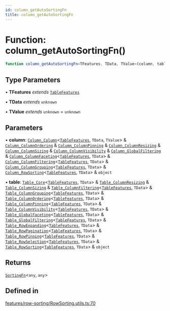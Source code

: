 ```yaml
---
id: column_getAutoSortingFn
title: column_getAutoSortingFn
---
```


# Function: column\_getAutoSortingFn()

```ts
function column_getAutoSortingFn<TFeatures, TData, TValue>(column, table): SortingFn<any, any>
```

## Type Parameters

• **TFeatures** *extends* [`TableFeatures`](../interfaces/tablefeatures.md)

• **TData** *extends* `unknown`

• **TValue** *extends* `unknown` = `unknown`

## Parameters

• **column**: [`Column_Column`](../interfaces/column_column.md)\<[`TableFeatures`](../interfaces/tablefeatures.md), `TData`, `TValue`\> & [`Column_ColumnOrdering`](../interfaces/column_columnordering.md) & [`Column_ColumnPinning`](../interfaces/column_columnpinning.md) & [`Column_ColumnResizing`](../interfaces/column_columnresizing.md) & [`Column_ColumnSizing`](../interfaces/column_columnsizing.md) & [`Column_ColumnVisibility`](../interfaces/column_columnvisibility.md) & [`Column_GlobalFiltering`](../interfaces/column_globalfiltering.md) & [`Column_ColumnFaceting`](../interfaces/column_columnfaceting.md)\<[`TableFeatures`](../interfaces/tablefeatures.md), `TData`\> & [`Column_ColumnFiltering`](../interfaces/column_columnfiltering.md)\<[`TableFeatures`](../interfaces/tablefeatures.md), `TData`\> & [`Column_ColumnGrouping`](../interfaces/column_columngrouping.md)\<[`TableFeatures`](../interfaces/tablefeatures.md), `TData`\> & [`Column_RowSorting`](../interfaces/column_rowsorting.md)\<[`TableFeatures`](../interfaces/tablefeatures.md), `TData`\> & `object`

• **table**: [`Table_Core`](../interfaces/table_core.md)\<[`TableFeatures`](../interfaces/tablefeatures.md), `TData`\> & [`Table_ColumnResizing`](../interfaces/table_columnresizing.md) & [`Table_ColumnSizing`](../interfaces/table_columnsizing.md) & [`Table_ColumnFiltering`](../interfaces/table_columnfiltering.md)\<[`TableFeatures`](../interfaces/tablefeatures.md), `TData`\> & [`Table_ColumnGrouping`](../interfaces/table_columngrouping.md)\<[`TableFeatures`](../interfaces/tablefeatures.md), `TData`\> & [`Table_ColumnOrdering`](../interfaces/table_columnordering.md)\<[`TableFeatures`](../interfaces/tablefeatures.md), `TData`\> & [`Table_ColumnPinning`](../interfaces/table_columnpinning.md)\<[`TableFeatures`](../interfaces/tablefeatures.md), `TData`\> & [`Table_ColumnVisibility`](../interfaces/table_columnvisibility.md)\<[`TableFeatures`](../interfaces/tablefeatures.md), `TData`\> & [`Table_GlobalFaceting`](../interfaces/table_globalfaceting.md)\<[`TableFeatures`](../interfaces/tablefeatures.md), `TData`\> & [`Table_GlobalFiltering`](../interfaces/table_globalfiltering.md)\<[`TableFeatures`](../interfaces/tablefeatures.md), `TData`\> & [`Table_RowExpanding`](../interfaces/table_rowexpanding.md)\<[`TableFeatures`](../interfaces/tablefeatures.md), `TData`\> & [`Table_RowPagination`](../interfaces/table_rowpagination.md)\<[`TableFeatures`](../interfaces/tablefeatures.md), `TData`\> & [`Table_RowPinning`](../interfaces/table_rowpinning.md)\<[`TableFeatures`](../interfaces/tablefeatures.md), `TData`\> & [`Table_RowSelection`](../interfaces/table_rowselection.md)\<[`TableFeatures`](../interfaces/tablefeatures.md), `TData`\> & [`Table_RowSorting`](../interfaces/table_rowsorting.md)\<[`TableFeatures`](../interfaces/tablefeatures.md), `TData`\> & `object`

## Returns

[`SortingFn`](../interfaces/sortingfn.md)\<`any`, `any`\>

## Defined in

[features/row-sorting/RowSorting.utils.ts:70](https://github.com/TanStack/table/blob/b1e6b79157b0debc7222660572b06c8b857f4605/packages/table-core/src/features/row-sorting/RowSorting.utils.ts#L70)
